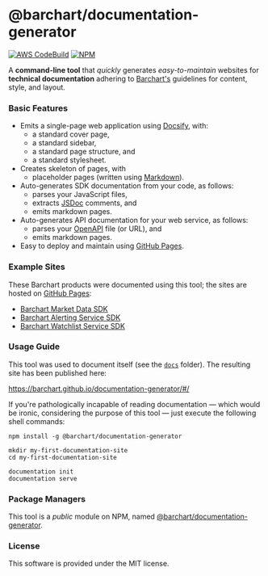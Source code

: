 # @barchart/documentation-generator

[![AWS CodeBuild](https://codebuild.us-east-1.amazonaws.com/badges?uuid=eyJlbmNyeXB0ZWREYXRhIjoiSkJiVDZVKzIvUkh5Vkpzd1prRHlKbGozYUhiSWFXMEhzZFphdzBhTWRiWnRXK2dGMk1GMU52QS8rcTJBWEJjNXZkOTRpUXpMcFBLdjFoYmhRWVhNNStRPSIsIml2UGFyYW1ldGVyU3BlYyI6IlVubWUzdm0reHVoZE5SaDAiLCJtYXRlcmlhbFNldFNlcmlhbCI6MX0%3D&branch=master)](https://github.com/barchart/documentation-generator)
[![NPM](https://img.shields.io/npm/v/@barchart/documentation-generator)](https://www.npmjs.com/package/@barchart/documentation-generator)

A **command-line tool** that _quickly_ generates _easy-to-maintain_ websites for **technical documentation** adhering to [Barchart's](https://www.barchart.com/solutions) guidelines for content, style, and layout.

### Basic Features

* Emits a single-page web application using [Docsify](https://docsify.js.org/#/), with:
  * a standard cover page,
  * a standard sidebar,
  * a standard page structure, and
  * a standard stylesheet.
* Creates skeleton of pages, with
  * placeholder pages (written using [Markdown](https://en.wikipedia.org/wiki/Markdown)).
* Auto-generates SDK documentation from your code, as follows:
  * parses your JavaScript files,
  * extracts [JSDoc](https://en.wikipedia.org/wiki/JSDoc) comments, and
  * emits markdown pages.
* Auto-generates API documentation for your web service, as follows:
  * parses your [OpenAPI](https://en.wikipedia.org/wiki/OpenAPI_Specification) file (or URL), and
  * emits markdown pages.
* Easy to deploy and maintain using [GitHub Pages](https://pages.github.com/).

### Example Sites

These Barchart products were documented using this tool; the sites are hosted on [GitHub Pages](https://pages.github.com/):

* [Barchart Market Data SDK](https://docs.barchart.com/marketdata-api-js/#/)
* [Barchart Alerting Service SDK](https://docs.barchart.com/alerts/#/)
* [Barchart Watchlist Service SDK](https://docs.barchart.com/watchlist/#/)

### Usage Guide

This tool was used to document itself (see the [```docs```](./docs) folder). The resulting site has been published here:

https://barchart.github.io/documentation-generator/#/

If you're pathologically incapable of reading documentation — which would be ironic, considering the purpose of this tool — just execute the following shell commands:

```shell
npm install -g @barchart/documentation-generator

mkdir my-first-documentation-site
cd my-first-documentation-site

documentation init
documentation serve
```

### Package Managers

This tool is a *public* module on NPM, named [@barchart/documentation-generator](https://www.npmjs.com/package/@barchart/documentation-generator).

### License

This software is provided under the MIT license.